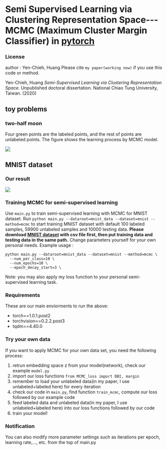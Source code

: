 # Semi Supervised Learning via Clustering Representation Space--- MCMC (Maximum Cluster Margin Classifier) in [pytorch](https://pytorch.org/)
### License
author : Yen-Chieh, Huang
Please cite `my paper(working now)` if you use this code or method.

Yen-Chieh, Huang *Semi-Supervised Learning via Clustering Representation Space.* Unpublished doctoral dissertation. National Chiao Tung University, Taiwan. (2020)

## toy problems
### two-half moon
Four green points are the labeled points, and the rest of points are unlabeled points.
The figure shows the learning process by MCMC model.

![](https://i.imgur.com/eyDyYKP.gif)


## MNIST dataset
### Our result
![](https://i.imgur.com/b3JdWuJ.png)


### Training MCMC for semi-supervised learning
Use `main.py` to train semi-supervised learning with MCMC for MNIST dataset. Run `python main.py --dataroot=mnist_data --dataset=mnist --method=mcmc` to start training MNIST dataset with default 100 labeled samples, 59900 unlabeled samples and 10000 testing data. **Please download [MNIST dataset](https://www.kaggle.com/oddrationale/mnist-in-csv) with csv file first, then put training data and testing data in the same path.** Change parameters yourself for your own personal needs. Example usage : 
```
python main.py --dataroot=mnist_data --dataset=mnist --method=mcmc \
  --num_per_class=10 \
  --num_epochs=10 \
  --epoch_decay_start=3 \
```
Note: you may also apply my loss function to your personal semi-supervised learning task.

### Requirements
These are our main enviorments to run the above:
* torch==1.0.1.post2
* torchvision==0.2.2.post3
* tqdm==4.40.0

### Try your own data
If you want to apply MCMC for your own data set, you need the following process:
1. retrun embedding space z from your model(network), check our example `model.py`
2. import our loss functions `from MCMC_loss import DBI, margin`
3. remember to load your unlabeled data(in my paper, I use unlabeled+labeled here) for every iteration
4. check our code in `main.py`, find function `train_mcmc`, compute our loss followed by our example code
5. feed labeled data and unlabeled data(in my paper, I use unlabeled+labeled here) into our loss functions followed by our code
6. train your model!

### Notification
You can also modify more parameter settings such as iterations per epoch, learning rate,..., etc. from the top of main.py
